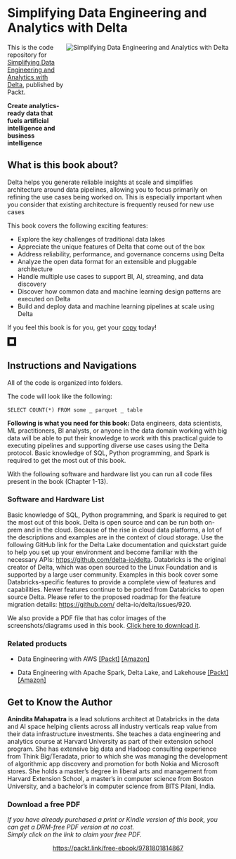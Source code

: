 # Simplifying Data Engineering and Analytics with Delta

<a href="https://www.packtpub.com/product/simplifying-data-engineering-and-analytics-with-delta/9781801814867?utm_source=github&utm_medium=repository&utm_campaign=9781801814867"><img src="https://static.packt-cdn.com/products/9781801814867/cover/smaller" alt="Simplifying Data Engineering and Analytics with Delta" height="256px" align="right"></a>

This is the code repository for [Simplifying Data Engineering and Analytics with Delta](https://www.packtpub.com/product/simplifying-data-engineering-and-analytics-with-delta/9781801814867?utm_source=github&utm_medium=repository&utm_campaign=9781801814867), published by Packt.

**Create analytics-ready data that fuels artificial intelligence and business intelligence**

## What is this book about?
Delta helps you generate reliable insights at scale and simplifies architecture around data pipelines, allowing you to focus primarily on refining the use cases being worked on. This is especially important when you consider that existing architecture is frequently reused for new use cases

This book covers the following exciting features: 
* Explore the key challenges of traditional data lakes
* Appreciate the unique features of Delta that come out of the box
* Address reliability, performance, and governance concerns using Delta
* Analyze the open data format for an extensible and pluggable architecture
* Handle multiple use cases to support BI, AI, streaming, and data discovery
* Discover how common data and machine learning design patterns are executed on Delta
* Build and deploy data and machine learning pipelines at scale using Delta

If you feel this book is for you, get your [copy](https://www.amazon.com/dp/B09NC5XJ6D) today!

<a href="https://www.packtpub.com/?utm_source=github&utm_medium=banner&utm_campaign=GitHubBanner"><img src="https://raw.githubusercontent.com/PacktPublishing/GitHub/master/GitHub.png" 
alt="https://www.packtpub.com/" border="5" /></a>


## Instructions and Navigations
All of the code is organized into folders.

The code will look like the following:
```
SELECT COUNT(*) FROM some _ parquet _ table
```

**Following is what you need for this book:**
Data engineers, data scientists, ML practitioners, BI analysts, or anyone in the data domain working with big data will be able to put their knowledge to work with this practical guide to executing pipelines and supporting diverse use cases using the Delta protocol. Basic knowledge of SQL, Python programming, and Spark is required to get the most out of this book.

With the following software and hardware list you can run all code files present in the book (Chapter 1-13).

### Software and Hardware List


Basic knowledge of SQL, Python programming, and Spark is required to get the most
out of this book. Delta is open source and can be run both on-prem and in the cloud.
Because of the rise in cloud data platforms, a lot of the descriptions and examples are in
the context of cloud storage.
Use the following GitHub link for the Delta Lake documentation and quickstart guide
to help you set up your environment and become familiar with the necessary APIs:
https://github.com/delta-io/delta.
Databricks is the original creator of Delta, which was open sourced to the Linux
Foundation and is supported by a large user community. Examples in this book cover
some Databricks-specific features to provide a complete view of features and capabilities.
Newer features continue to be ported from Databricks to open source Delta. Please refer
to the proposed roadmap for the feature migration details: https://github.com/
delta-io/delta/issues/920.


We also provide a PDF file that has color images of the screenshots/diagrams used in this book. [Click here to download it](https://packt.link/UI11F).


### Related products <Other books you may enjoy>
* Data Engineering with AWS [[Packt]](https://www.packtpub.com/product/data-engineering-with-aws/9781800560413?utm_source=github&utm_medium=repository&utm_campaign=9781800560413) [[Amazon]](https://www.amazon.com/dp/B09C2MN5DV)

* Data Engineering with Apache Spark, Delta Lake, and Lakehouse [[Packt]](https://www.packtpub.com/product/data-engineering-with-apache-spark-delta-lake-and-lakehouse/9781801077743?utm_source=github&utm_medium=repository&utm_campaign=9781801077743) [[Amazon]](https://www.amazon.com/dp/B098X63L4V)

## Get to Know the Author
**Anindita Mahapatra**
is a lead solutions architect at Databricks in the data and AI space helping clients across all industry verticals reap value from their data infrastructure investments. She teaches a data engineering and analytics course at Harvard University as part of their extension school program. She has extensive big data and Hadoop consulting experience from Think Big/Teradata, prior to which she was managing the development of algorithmic app discovery and promotion for both Nokia and Microsoft stores. She holds a master’s degree in liberal arts and management from Harvard Extension School, a master’s in computer science from Boston University, and a bachelor’s in computer science from BITS Pilani, India.
### Download a free PDF

 <i>If you have already purchased a print or Kindle version of this book, you can get a DRM-free PDF version at no cost.<br>Simply click on the link to claim your free PDF.</i>
<p align="center"> <a href="https://packt.link/free-ebook/9781801814867">https://packt.link/free-ebook/9781801814867 </a> </p>